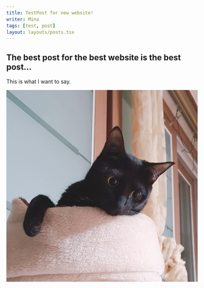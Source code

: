 ```yaml
---
title: TestPost for new website!
writer: Mina
tags: [test, post]
layout: layouts/posts.tsx
---
```


## The best post for the best website is the best post...

This is what I want to say.

![cat_image](./cat_profile.jpg)
